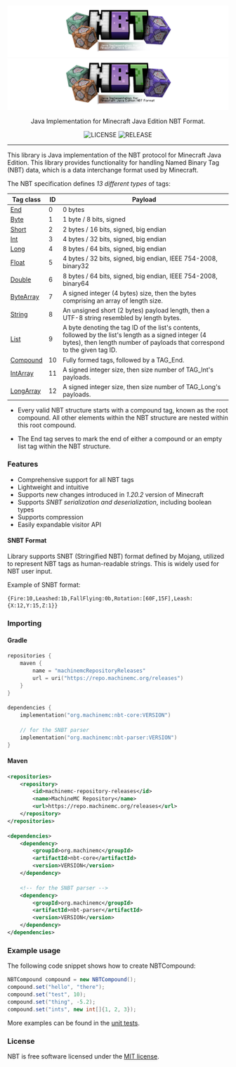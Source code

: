 ![banner](.github/assets/nbt_dark.png#gh-dark-mode-only)
![banner](.github/assets/nbt_light.png#gh-light-mode-only)

<p align="center">Java Implementation for Minecraft Java Edition NBT Format.</p>

<p align="center">
    <img src="https://img.shields.io/github/license/machinemc/nbt?style=for-the-badge&color=107185" alt="LICENSE">
    <img src="https://img.shields.io/github/v/release/machinemc/nbt?style=for-the-badge&color=edb228" alt="RELEASE">
</p>

---

This library is Java implementation of the NBT protocol for
Minecraft Java Edition. This library provides functionality
for handling Named Binary Tag (NBT) data, which is a data
interchange format used by Minecraft.

The NBT specification defines _13 different types_ of tags:

| Tag class                                                      | ID | Payload                                                                                                                                                                             |
|----------------------------------------------------------------|----|-------------------------------------------------------------------------------------------------------------------------------------------------------------------------------------|
| [End](src/main/java/org/machinemc/nbt/NBTEnd.java)             | 0  | 0 bytes                                                                                                                                                                             |
| [Byte](src/main/java/org/machinemc/nbt/NBTByte.java)           | 1  | 1 byte / 8 bits, signed                                                                                                                                                             |
| [Short](src/main/java/org/machinemc/nbt/NBTShort.java)         | 2  | 2 bytes / 16 bits, signed, big endian                                                                                                                                               |
| [Int](src/main/java/org/machinemc/nbt/NBTInt.java)             | 3  | 4 bytes / 32 bits, signed, big endian                                                                                                                                               |
| [Long](src/main/java/org/machinemc/nbt/NBTLong.java)           | 4  | 8 bytes / 64 bits, signed, big endian                                                                                                                                               |
| [Float](src/main/java/org/machinemc/nbt/NBTFloat.java)         | 5  | 4 bytes / 32 bits, signed, big endian, IEEE 754-2008, binary32                                                                                                                      |
| [Double](src/main/java/org/machinemc/nbt/NBTDouble.java)       | 6  | 8 bytes / 64 bits, signed, big endian, IEEE 754-2008, binary64                                                                                                                      |
| [ByteArray](src/main/java/org/machinemc/nbt/NBTByteArray.java) | 7  | A signed integer (4 bytes) size, then the bytes comprising an array of length size.                                                                                                 |
| [String](src/main/java/org/machinemc/nbt/NBTString.java)       | 8  | An unsigned short (2 bytes) payload length, then a UTF-8 string resembled by length bytes.                                                                                          |
| [List](src/main/java/org/machinemc/nbt/NBTList.java)           | 9  | A byte denoting the tag ID of the list's contents, followed by the list's length as a signed integer (4 bytes), then length number of payloads that correspond to the given tag ID. |
| [Compound](src/main/java/org/machinemc/nbt/NBTCompound.java)   | 10 | Fully formed tags, followed by a TAG_End.                                                                                                                                           |
| [IntArray](src/main/java/org/machinemc/nbt/NBTIntArray.java)   | 11 | A signed integer size, then size number of TAG_Int's payloads.                                                                                                                      |
| [LongArray](src/main/java/org/machinemc/nbt/NBTLongArray.java) | 12 | A signed integer size, then size number of TAG_Long's payloads.                                                                                                                     |

* Every valid NBT structure starts with a compound tag, known as the root compound.
  All other elements within the NBT structure are nested within this root compound.

* The End tag serves to mark the end of either a compound or an empty list tag within the NBT structure.

### Features

- Comprehensive support for all NBT tags
- Lightweight and intuitive
- Supports new changes introduced in *1.20.2* version of Minecraft
- Supports *SNBT serialization and deserialization*, including boolean types
- Supports compression
- Easily expandable visitor API

#### SNBT Format

Library supports SNBT (Stringified NBT) format defined by Mojang,
utilized to represent NBT tags as human-readable strings. This
is widely used for NBT user input.

Example of SNBT format:

```text
{Fire:10,Leashed:1b,FallFlying:0b,Rotation:[60F,15F],Leash:{X:12,Y:15,Z:1}}
```

### Importing

#### Gradle

```kotlin
repositories {
    maven {
        name = "machinemcRepositoryReleases"
        url = uri("https://repo.machinemc.org/releases")
    }
}

dependencies {
    implementation("org.machinemc:nbt-core:VERSION")

    // for the SNBT parser
    implementation("org.machinemc:nbt-parser:VERSION")
}
```

#### Maven

```xml
<repositories>
    <repository>
        <id>machinemc-repository-releases</id>
        <name>MachineMC Repository</name>
        <url>https://repo.machinemc.org/releases</url>
    </repository>
</repositories>

<dependencies>
    <dependency>
        <groupId>org.machinemc</groupId>
        <artifactId>nbt-core</artifactId>
        <version>VERSION</version>
    </dependency>

    <!-- for the SNBT parser -->
    <dependency>
        <groupId>org.machinemc</groupId>
        <artifactId>nbt-parser</artifactId>
        <version>VERSION</version>
    </dependency>
</dependencies>
```

### Example usage

The following code snippet shows how to create NBTCompound:

```java
NBTCompound compound = new NBTCompound();
compound.set("hello", "there");
compound.set("test", 10);
compound.set("thing", -5.2);
compound.set("ints", new int[]{1, 2, 3});
```

More examples can be found in the [unit tests](src/test/java/org/machinemc/nbt).

### License
NBT is free software licensed under the [MIT license](LICENCE).